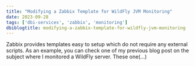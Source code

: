 ```yaml
---
title: "Modifying a Zabbix Template for WildFly JVM Monitoring"
date: 2023-09-28
tags: ['dbi-services', 'zabbix', 'monitoring']
dbiblogtitle: modifying-a-zabbix-template-for-wildfly-jvm-monitoring
---
```

Zabbix provides templates easy to setup which do not require any external scripts. As an example, you can check one of my previous blog post on the subject where I monitored a WildFly server. These one(…)